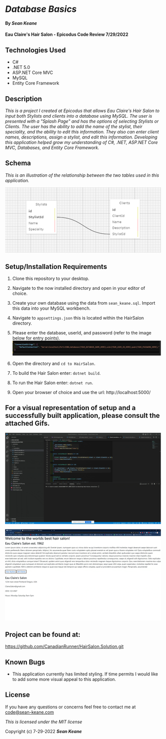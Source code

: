 # _Database Basics_

#### By _**Sean Keane**_

#### Eau Claire's Hair Salon - Epicodus Code Review 7/29/2022

## Technologies Used

* C#
* .NET 5.0
* ASP.NET Core MVC
* MySQL
* Entity Core Framework


## Description
_This is a project I created at Epicodus that allows Eau Claire's Hair Salon to input both Stylists and clients into a database using MySQL.  The user is presented with a "Splash Page" and has the options of selecting Stylists or Clients. The user has the ability to add the name of the stylist, their speciality, and the ability to edit this information. They also can enter client names, descriptions, assign a stylist, and edit this information.  Developing this application helped grow my understanding of C#, .NET, ASP.NET Core MVC, Databases, and Entity Core Framework._

## Schema
_This is an illustration of the relationship between the two tables used in this application._

![SQLDESIGNER](SQLDesigner.png)

## Setup/Installation Requirements

1) Clone this repository to your desktop.
2) Navigate to the now installed directory and open in your editor of choice.
3) Create your own database using the data from `sean_keane.sql`.  Import this data into your MySQL workbench.


4) Navigate to `appsettings.json` this is located within the HairSalon directory.
5) Please enter the database, userId, and password (refer to the image below for entry points).
![AppSettings](AppSettingsJSON.png)

6) Open the directory and `cd to HairSalon`.
7) To build the Hair Salon enter: `dotnet build`.
8) To run the Hair Salon enter: `dotnet run`.
9) Open your browser of choice and use the url: http://localhost:5000/

## For a visual representation of setup and a successfully built application, please consult the attached Gifs.

![Setup](ClairesHairSalon.gif)

![BuiltApp](ApplicationInUse.gif)

## Project can be found at:
https://github.com/CanadianRunner/HairSalon.Solution.git

## Known Bugs

* This application currently has limited styling. If time permits I would like to add some more visual appeal to this application.


## License

If you have any questions or concerns feel free to contact me at code@sean-keane.com

*This is licensed under the MIT license*

Copyright (c) 7-29-2022 **_Sean Keane_**

